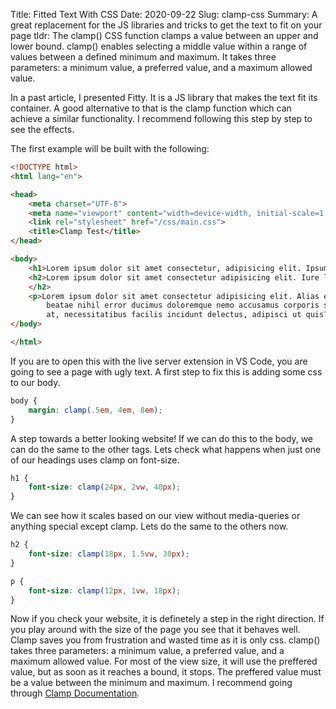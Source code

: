 Title: Fitted Text With CSS
Date: 2020-09-22
Slug: clamp-css
Summary: A great replacement for the JS libraries and tricks to get the text to fit on your page
tldr: The clamp() CSS function clamps a value between an upper and lower bound. clamp() enables selecting a middle value within a range of values between a defined minimum and maximum. It takes three parameters: a minimum value, a preferred value, and a maximum allowed value.

In a past article, I presented Fitty. It is a JS library that makes the text fit its container. A good alternative to that is the clamp function which can achieve a similar functionality. I recommend following this step by step to see the effects.

The first example will be built with the following:

```html
<!DOCTYPE html>
<html lang="en">

<head>
    <meta charset="UTF-8">
    <meta name="viewport" content="width=device-width, initial-scale=1.0">
    <link rel="stylesheet" href="/css/main.css">
    <title>Clamp Test</title>
</head>

<body>
    <h1>Lorem ipsum dolor sit amet consectetur, adipisicing elit. Ipsum, quasi.</h1>
    <h2>Lorem ipsum dolor sit amet consectetur adipisicing elit. Iure libero quas nobis eveniet amet exercitationem.
    </h2>
    <p>Lorem ipsum dolor sit amet consectetur adipisicing elit. Alias expedita totam, saepe, nobis amet quae fugiat,
        beatae nihil error ducimus doloremque nemo accusamus corporis sint dolore! Officia quo dicta consectetur placeat
        at, necessitatibus facilis incidunt delectus, adipisci ut quis? Fugit!</p>
</body>

</html>
``` 

If you are to open this with the live server extension in VS Code, you are going to see a page with ugly text. A first step to fix this is adding some css to our body.

```css
body {
    margin: clamp(.5em, 4em, 8em);
}
```

A step towards a better looking website! If we can do this to the body, we can do the same to the other tags. Lets check what happens when just one of our headings uses clamp on font-size.

```css
h1 {
    font-size: clamp(24px, 2vw, 40px);
}
```

We can see how it scales based on our view without media-queries or anything special except clamp. Lets do the same to the others now.

```css
h2 {
    font-size: clamp(18px, 1.5vw, 30px);
}

p {
    font-size: clamp(12px, 1vw, 18px);
}
```

Now if you check your website, it is definetely a step in the right direction. If you play around with the size of the page you see that it behaves well. Clamp saves you from frustration and wasted time as it is only css. clamp() takes three parameters: a minimum value, a preferred value, and a maximum allowed value. For most of the view size, it will use the preffered value, but as soon as it reaches a bound, it stops. The preffered value must be a value between the minimum and maximum. I recommend going through [Clamp Documentation](https://developer.mozilla.org/en-US/docs/Web/CSS/clamp).